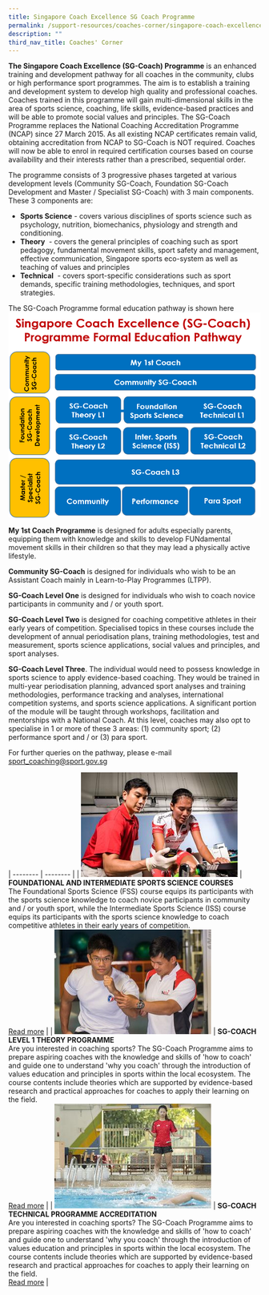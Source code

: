 ```yaml
---
title: Singapore Coach Excellence SG Coach Programme
permalink: /support-resources/coaches-corner/singapore-coach-excellence-sg-coach-programme/
description: ""
third_nav_title: Coaches' Corner
---
```

**The Singapore Coach Excellence (SG-Coach) Programme** is an enhanced training and development pathway for all coaches in the community, clubs or high performance sport programmes. The aim is to establish a training and development system to develop high quality and professional coaches. Coaches trained in this programme will gain multi-dimensional skills in the area of sports science, coaching, life skills, evidence-based practices and will be able to promote social values and principles. The SG-Coach Programme replaces the National Coaching Accreditation Programme (NCAP) since 27 March 2015. As all existing NCAP certificates remain valid, obtaining accreditation from NCAP to SG-Coach is NOT required. Coaches will now be able to enrol in required certification courses based on course availability and their interests rather than a prescribed, sequential order. 

The programme consists of 3 progressive phases targeted at various development levels (Community SG-Coach, Foundation SG-Coach Development and Master / Specialist SG-Coach) with 3 main components. These 3 components are:

* **Sports Science** - covers various disciplines of sports science such as psychology, nutrition, biomechanics, physiology and strength and conditioning.
* **Theory**  -  covers the general principles of coaching such as sport pedagogy, fundamental movement skills, sport safety and management, effective communication, Singapore sports eco-system as well as teaching of values and principles 
* **Technical**  - covers sport-specific considerations such as sport demands, specific training methodologies, techniques, and sport strategies.

The SG-Coach Programme formal education pathway is shown here
![](/images/Support/Coache's%20Corner/SG%20Coach%20Programme%20Formal%20Education%20Pathway%20v2.png)

**My 1st Coach Programme** is designed for adults especially parents, equipping them with knowledge and skills to develop FUNdamental movement skills in their children so that they may lead a physically active lifestyle.

**Community SG-Coach** is designed for individuals who wish to be an Assistant Coach mainly in Learn-to-Play Programmes (LTPP).

**SG-Coach Level One** is designed for individuals who wish to coach novice participants in community and / or youth sport.

**SG-Coach Level Two** is designed for coaching competitive athletes in their early years of competition. Specialised topics in these courses include the development of annual periodisation plans, training methodologies, test and measurement, sports science applications, social values and principles, and sport analyses.

**SG-Coach Level Three**. The individual would need to possess knowledge in sports science to apply evidence-based coaching. They would be trained in multi-year periodisation planning, advanced sport analyses and training methodologies, performance tracking and analyses, international competition systems, and sports science applications. A significant portion of the module will be taught through workshops, facilitation and mentorships with a National Coach. At this level, coaches may also opt to specialise in 1 or more of these 3 areas: (1) community sport; 
(2) performance sport and / or 
(3) para sport.

For further queries on the pathway, please e-mail [sport_coaching@sport.gov.sg](mailto:sport_coaching@sport.gov.sg)


| -------- | -------- | 
|   ![](/images/Support/Coache's%20Corner/Singapore%20Coach%20Excellence/Sports_science.jpeg)   | **FOUNDATIONAL AND INTERMEDIATE SPORTS SCIENCE COURSES**<br>The Foundational Sports Science (FSS) course equips its participants with the sports science knowledge to coach novice participants in community and / or youth sport, while the Intermediate Sports Science (ISS) course equips its participants with the sports science knowledge to coach competitive athletes in their early years of competition.<br>[Read more](/coaches-corner/singapore-coach-excellence/foundational-and-intermediate-sports-science-courses/)     |
|  ![](/images/Support/Coache's%20Corner/Singapore%20Coach%20Excellence/Coaches313x209.jpeg)  | **SG-COACH LEVEL 1 THEORY PROGRAMME**<br>Are you interested in coaching sports? The SG-Coach Programme aims to prepare aspiring coaches with the knowledge and skills of 'how to coach' and guide one to understand 'why you coach' through the introduction of values education and principles in sports within the local ecosystem. The course contents include theories which are supported by evidence-based research and practical approaches for coaches to apply their learning on the field.<br>[Read more](/coaches-corner/singapore-coach-excellence/sg-coach-level-1-theory-programme/)     |
| ![](/images/Support/Coache's%20Corner/Singapore%20Coach%20Excellence/SGCoach_Technical.jpeg)  | **SG-COACH TECHNICAL PROGRAMME ACCREDITATION**<br>Are you interested in coaching sports? The SG-Coach Programme aims to prepare aspiring coaches with the knowledge and skills of 'how to coach' and guide one to understand 'why you coach' through the introduction of values education and principles in sports within the local ecosystem. The course contents include theories which are supported by evidence-based research and practical approaches for coaches to apply their learning on the field.<br>[Read more](/coaches-corner/singapore-coach-excellence/sg-coach-technical-programme-accreditation/)     |